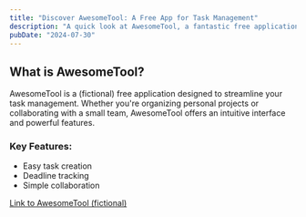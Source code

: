 ```yaml
---
title: "Discover AwesomeTool: A Free App for Task Management"
description: "A quick look at AwesomeTool, a fantastic free application that helps you manage your daily tasks efficiently."
pubDate: "2024-07-30"
---
```


## What is AwesomeTool?

AwesomeTool is a (fictional) free application designed to streamline your task management. Whether you're organizing personal projects or collaborating with a small team, AwesomeTool offers an intuitive interface and powerful features.

### Key Features:
*   Easy task creation
*   Deadline tracking
*   Simple collaboration

[Link to AwesomeTool (fictional)](http://example.com/awesometool)
